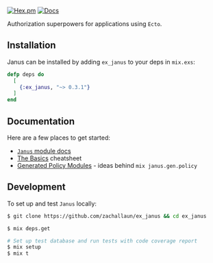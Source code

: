 [![Hex.pm](https://img.shields.io/hexpm/v/ex_janus.svg)](https://hex.pm/packages/ex_janus) [![Docs](https://img.shields.io/badge/hexdocs.pm-docs-8e7ce6.svg)](https://hexdocs.pm/ex_janus)

Authorization superpowers for applications using `Ecto`.

## Installation

Janus can be installed by adding `ex_janus` to your deps in `mix.exs`:

```elixir
defp deps do
  [
    {:ex_janus, "~> 0.3.1"}
  ]
end
```

## Documentation

Here are a few places to get started:

- [`Janus` module docs](https://hexdocs.pm/ex_janus/Janus.html)
- [The Basics](https://hexdocs.pm/ex_janus/basics.html) cheatsheet
- [Generated Policy Modules](https://hexdocs.pm/ex_janus/generated_policy_modules.html) - ideas behind `mix janus.gen.policy`

## Development

To set up and test `Janus` locally:

```bash
$ git clone https://github.com/zachallaun/ex_janus && cd ex_janus

$ mix deps.get

# Set up test database and run tests with code coverage report
$ mix setup
$ mix t
```
